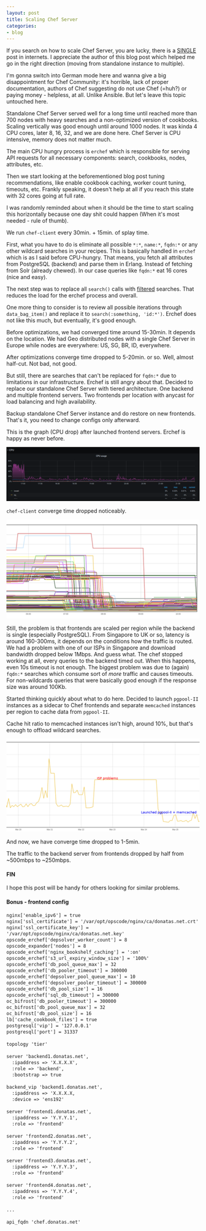 ```yaml
---
layout: post
title: Scaling Chef Server
categories:
- blog
---
```


If you search on how to scale Chef Server, you are lucky, there is a [SINGLE](http://irvingpop.github.io/blog/2015/04/20/tuning-the-chef-server-for-scale/) post in internets.
I appreciate the author of this blog post which helped me go in the right direction (moving from standalone instance to multiple).

I'm gonna switch into German mode here and wanna give a big disappointment for Chef Community: it's horrible, lack of proper documentation, authors of Chef suggesting do not use Chef (=huh?) or paying money - helpless, at all. Unlike Ansible. But let's leave this topic untouched here.

Standalone Chef Server served well for a long time until reached more than 700 nodes with heavy searches and a non-optimized version of cookbooks. Scaling vertically was good
enough until around 1000 nodes. It was kinda 4 CPU cores, later 8, 16, 32, and we are done here. Chef Server is CPU intensive, memory does not matter much.

The main CPU hungry process is `erchef` which is responsible for serving API requests for all necessary components: search, cookbooks, nodes, attributes, etc.

Then we start looking at the beforementioned blog post tuning recommendations, like enable cookbook caching, worker count tuning, timeouts, etc. Frankly speaking, it doesn't help at all if you reach this state with 32 cores going at full rate.

I was randomly reminded about when it should be the time to start scaling this horizontally because one day shit could happen (When it's most needed - rule of thumb).

We run `chef-client` every 30min. + 15min. of splay time.

First, what you have to do is eliminate all possible `*:*`, `name:*`, `fqdn:*` or any other wildcard searches in your recipes. This is basically handled in `erchef` which is as I said before CPU-hungry. That means, you fetch all attributes from PostgreSQL (backend) and parse them in Erlang. Instead of fetching from Solr (already chewed).
In our case queries like `fqdn:*` eat 16 cores (nice and easy).

The next step was to replace all `search()` calls with [filtered](https://docs.chef.io/chef_search/#filter-search-results) searches. That reduces the load for the erchef process and overall.

One more thing to consider is to review all possible iterations through `data_bag_item()` and replace it to `search(:something, 'id:*')`. Erchef does not like this much, but eventually, it's good enough.

Before optimizations, we had converged time around 15-30min. It depends on the location. We had Geo distributed nodes with a single Chef Server in Europe while nodes are everywhere: US, SG, BR, ID, everywhere.

After optimizations converge time dropped to 5-20min. or so. Well, almost half-cut. Not bad, not good.

But still, there are searches that can't be replaced for `fqdn:*` due to limitations in our infrastructure. Erchef is still angry about that. Decided to replace our standalone Chef Server with tiered architecture. One backend and multiple frontend servers. Two frontends per location with anycast for load balancing and high availability.

Backup standalone Chef Server instance and do restore on new frontends. That's it, you need to change configs only afterward.

This is the graph (CPU drop) after launched frontend servers. Erchef is happy as never before.

![](/images/chef-server.png)

`chef-client` converge time dropped noticeably.

![](/images/chef-client.png)

Still, the problem is that frontends are scaled per region while the backend is single (especially PostgreSQL). From Singapore to UK or so, latency is around 160-300ms, it depends on the conditions how the traffic is routed. We had a problem with one of our ISPs in Singapore and download bandwidth dropped below 1Mbps. And guess what. The chef stopped working at all, every queries to the backend timed out. When this happens, even 10s timeout is not enough. The biggest problem was due to (again) `fqdn:*` searches which consume sort of _more_ traffic and causes timeouts. For non-wildcards queries that were basically good enough if the response size was around 100Kb.

Started thinking quickly about what to do here. Decided to launch `pgpool-II` instances as a sidecar to Chef frontends and separate `memcached` instances per region to cache data from `pgpool-II`.

Cache hit ratio to memcached instances isn't high, around 10%, but that's enough to offload wildcard searches.

![](/images/chef-client-after-memcached.png)

And now, we have converge time dropped to 1-5min.

The traffic to the backend server from frontends dropped by half from ~500mbps to ~250mbps.

#### FIN

I hope this post will be handy for others looking for similar problems.

#### Bonus - frontend config

```
nginx['enable_ipv6'] = true
nginx['ssl_certificate'] = '/var/opt/opscode/nginx/ca/donatas.net.crt'
nginx['ssl_certificate_key'] = '/var/opt/opscode/nginx/ca/donatas.net.key'
opscode_erchef['depsolver_worker_count'] = 8
opscode_expander['nodes'] = 8
opscode_erchef['nginx_bookshelf_caching'] = ':on'
opscode_erchef['s3_url_expiry_window_size'] = '100%'
opscode_erchef['db_pool_queue_max'] = 32
opscode_erchef['db_pooler_timeout'] = 300000
opscode_erchef['depsolver_pool_queue_max'] = 10
opscode_erchef['depsolver_pooler_timeout'] = 300000
opscode_erchef['db_pool_size'] = 16
opscode_erchef['sql_db_timeout'] = 300000
oc_bifrost['db_pooler_timeout'] = 300000
oc_bifrost['db_pool_queue_max'] = 32
oc_bifrost['db_pool_size'] = 16
lb['cache_cookbook_files'] = true
postgresql['vip'] = '127.0.0.1'
postgresql['port'] = 31337

topology 'tier'

server 'backend1.donatas.net',
  :ipaddress => 'X.X.X.X',
  :role => 'backend',
  :bootstrap => true

backend_vip 'backend1.donatas.net',
  :ipaddress => 'X.X.X.X,
  :device => 'ens192'

server 'frontend1.donatas.net',
  :ipaddress => 'Y.Y.Y.1',
  :role => 'frontend'

server 'frontend2.donatas.net',
  :ipaddress => 'Y.Y.Y.2',
  :role => 'frontend'

server 'frontend3.donatas.net',
  :ipaddress => 'Y.Y.Y.3',
  :role => 'frontend'

server 'frontend4.donatas.net',
  :ipaddress => 'Y.Y.Y.4',
  :role => 'frontend'

...

api_fqdn 'chef.donatas.net'
```

